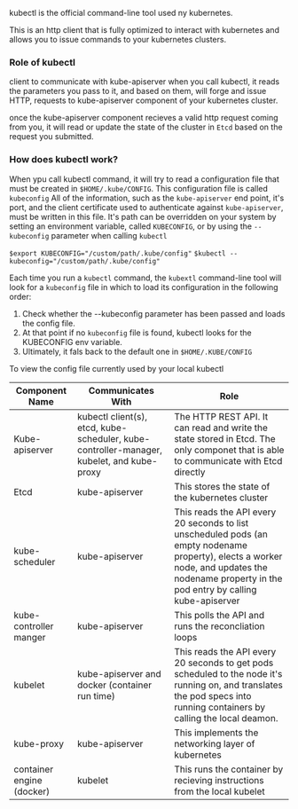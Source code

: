 kubectl is the official command-line tool used ny kubernetes.

This is an http client that is fully optimized to interact with kubernetes and allows you to issue commands to your kubernetes clusters.

### Role of kubectl

client to communicate with kube-apiserver
when you call kubectl, it reads the parameters you pass to it, and based on them, will forge and issue HTTP, requests to kube-apiserver component of your kubernetes cluster.

once the kube-apiserver component recieves a valid http request coming from you, it will read or update the state of the cluster in `Etcd` based on the request you submitted.

### How does kubectl work?

When ypu call kubectl command, it will try to read a configuration file that must be
created in `$HOME/.kube/CONFIG`.
This configuration file is called `kubeconfig`
All of the information, such as the `kube-apiserver` end point, it's port, and the
client certificate used to authenticate against `kube-apiserver`, must be written in this file.
It's path can be overridden on your system by setting an environment variable, called `KUBECONFIG`, or by using the `--kubeconfig` parameter when calling `kubectl`

`$export KUBECONFIG="/custom/path/.kube/config"`
`$kubectl --kubeconfig="/custom/path/.kube/config"`

Each time you run a `kubectl` command, the `kubextl` command-line tool will look for a `kubeconfig` file in which to load its configuration in the following order:

1. Check whether the --kubeconfig parameter has been passed and loads the config file.
2. At that point if no `kubeconfig` file is found, kubectl looks for the KUBECONFIG env variable.
3. Ultimately, it fals back to the default one in `$HOME/.KUBE/CONFIG`

To view the config file currently used by your local kubectl

| Component Name            | Communicates With                                                                         | Role                                                                                                                                                                                          |
| ------------------------- | ----------------------------------------------------------------------------------------- | --------------------------------------------------------------------------------------------------------------------------------------------------------------------------------------------- |
| Kube-apiserver            | kubectl client(s), etcd, kube-scheduler, kube-controller-manager, kubelet, and kube-proxy | The HTTP REST API. It can read and write the state stored in Etcd. The only componet that is able to communicate with Etcd directly                                                           |
| Etcd                      | kube-apiserver                                                                            | This stores the state of the kubernetes cluster                                                                                                                                               |
| kube-scheduler            | kube-apiserver                                                                            | This reads the API every 20 seconds to list unscheduled pods (an empty nodename property), elects a worker node, and updates the nodename property in the pod entry by calling kube-apiserver |
| kube-controller manger    | kube-apiserver                                                                            | This polls the API and runs the reconcliation loops                                                                                                                                           |
| kubelet                   | kube-apiserver and docker (container run time)                                            | This reads the API every 20 seconds to get pods scheduled to the node it's running on, and translates the pod specs into running containers by calling the local deamon.                      |
| kube-proxy                | kube-apiserver                                                                            | This implements the networking layer of kubernetes                                                                                                                                            |
| container engine (docker) | kubelet                                                                                   | This runs the container by recieving instructions from the local kubelet                                                                                                                      |
